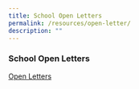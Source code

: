 ```yaml
---
title: School Open Letters
permalink: /resources/open-letter/
description: ""
---
```

### **School Open Letters**

[Open Letters](/resources/open-letter/)